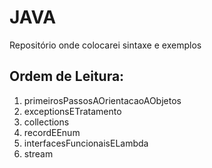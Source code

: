 # JAVA
Repositório onde colocarei sintaxe e exemplos 

## Ordem de Leitura:
1. primeirosPassosAOrientacaoAObjetos
2. exceptionsETratamento
3. collections
4. recordEEnum
5. interfacesFuncionaisELambda
6. stream